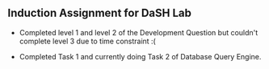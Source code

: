 ## Induction Assignment for DaSH Lab

- Completed level 1 and level 2 of the Development Question but couldn't complete level 3 due to time constraint :( 

- Completed Task 1 and currently doing Task 2 of Database Query Engine.
